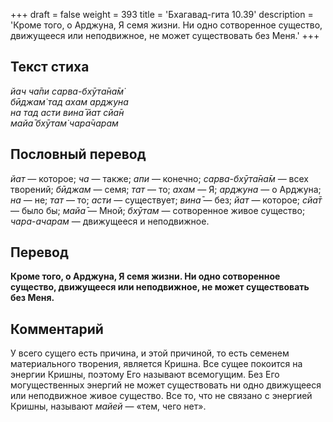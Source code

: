 +++
draft = false
weight = 393
title = 'Бхагавад-гита 10.39'
description = 'Кроме того, о Арджуна, Я семя жизни. Ни одно сотворенное существо, движущееся или неподвижное, не может существовать без Меня.'
+++

## Текст стиха

_йач ча̄пи сарва-бхӯта̄на̄м̇  
бӣджам̇ тад ахам арджуна  
на тад асти вина̄ йат сйа̄н  
майа̄ бхӯтам̇ чара̄чарам_

## Пословный перевод

_йат_ — которое; _ча_ — также; _апи_ — конечно; _сарва_\-_бхӯта̄на̄м_ — всех творений; _бӣджам_ — семя; _тат_ — то; _ахам_ — Я; _арджуна_ — о Арджуна; _на_ — не; _тат_ — то; _асти_ — существует; _вина̄_ — без; _йат_ — которое; _сйа̄т_ — было бы; _майа̄_ — Мной; _бхӯтам_ — сотворенное живое существо; _чара_\-_ачарам_ — движущееся и неподвижное.

## Перевод

**Кроме того, о Арджуна, Я семя жизни. Ни одно сотворенное существо, движущееся или неподвижное, не может существовать без Меня.**

## Комментарий

У всего сущего есть причина, и этой причиной, то есть семенем материального творения, является Кришна. Все сущее покоится на энергии Кришны, поэтому Его называют всемогущим. Без Его могущественных энергий не может существовать ни одно движущееся или неподвижное живое существо. Все то, что не связано с энергией Кришны, называют _майей_ — «тем, чего нет».
